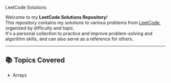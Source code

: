  LeetCode Solutions

Welcome to my **LeetCode Solutions Repository**!  
This repository contains my solutions to various problems from [LeetCode](https://leetcode.com/), organized by difficulty and topic.  
It's a personal collection to practice and improve problem-solving and algorithm skills, and can also serve as a reference for others.

---

## 📚 Topics Covered
- Arrays



